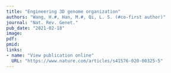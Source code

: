```yaml
---
title: "Engineering 3D genome organization"
authors: "Wang, H.#, Han, M.#, Qi, L. S. (#co-first author)"
journal: "Nat. Rev. Genet."
pub_date: "2021-02-18"
image:
pdf:
pmid:
links:
- name: "View publication online"
  URL: "https://www.nature.com/articles/s41576-020-00325-5"
---
```

